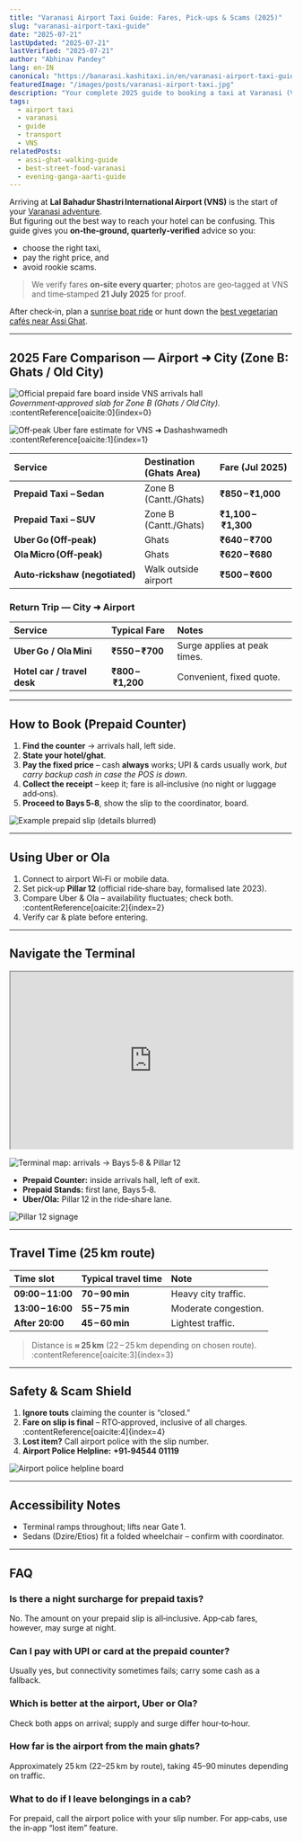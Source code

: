 ```yaml
---
title: "Varanasi Airport Taxi Guide: Fares, Pick‑ups & Scams (2025)"
slug: "varanasi-airport-taxi-guide"
date: "2025-07-21"
lastUpdated: "2025-07-21"
lastVerified: "2025-07-21"
author: "Abhinav Pandey"
lang: en-IN
canonical: "https://banarasi.kashitaxi.in/en/varanasi-airport-taxi-guide/"
featuredImage: "/images/posts/varanasi-airport-taxi.jpg"
description: "Your complete 2025 guide to booking a taxi at Varanasi (VNS) airport. Compare prepaid fares with Uber/Ola, find exact pick‑up zones, and dodge common scams."
tags:
  - airport taxi
  - varanasi
  - guide
  - transport
  - VNS
relatedPosts:
  - assi-ghat-walking-guide
  - best-street-food-varanasi
  - evening-ganga-aarti-guide
---
```


Arriving at **Lal Bahadur Shastri International Airport (VNS)** is the start of your [Varanasi adventure](/en/best-things-to-do-in-varanasi/).  
But figuring out the best way to reach your hotel can be confusing. This guide gives you **on‑the‑ground, quarterly‑verified** advice so you:

* choose the right taxi,  
* pay the right price, and  
* avoid rookie scams.

> We verify fares **on‑site every quarter**; photos are geo‑tagged at VNS and time‑stamped **21 July 2025** for proof.

After check‑in, plan a [sunrise boat ride](/en/sunrise-boat-ride-varanasi/) or hunt down the [best vegetarian cafés near Assi Ghat](/en/vegetarian-cafes-near-assi-ghat/).

---

## 2025 Fare Comparison — Airport ➜ City (Zone B: Ghats / Old City)

![Official prepaid fare board inside VNS arrivals hall](/images/posts/vns-prepaid-fare-board.jpg "Prepaid fare board, shot 21 Jul 2025")  
*Government‑approved slab for Zone B (Ghats / Old City).* :contentReference[oaicite:0]{index=0}

![Off‑peak Uber fare estimate for VNS ➜ Dashashwamedh](/images/posts/vns-uber-fare-screenshot.jpg "Uber Go estimate, off‑peak, 21 Jul 2025") :contentReference[oaicite:1]{index=1}

| Service | Destination (Ghats Area) | Fare (Jul 2025) |
| :-- | :-- | :-- |
| **Prepaid Taxi – Sedan** | Zone B (Cantt./Ghats) | **₹850 – ₹1,000** |
| **Prepaid Taxi – SUV** | Zone B (Cantt./Ghats) | **₹1,100 – ₹1,300** |
| **Uber Go (Off‑peak)** | Ghats | **₹640 – ₹700** |
| **Ola Micro (Off‑peak)** | Ghats | **₹620 – ₹680** |
| **Auto‑rickshaw (negotiated)** | Walk outside airport | **₹500 – ₹600** |

### Return Trip — City ➜ Airport

| Service | Typical Fare | Notes |
| :-- | :-- | :-- |
| **Uber Go / Ola Mini** | **₹550 – ₹700** | Surge applies at peak times. |
| **Hotel car / travel desk** | **₹800 – ₹1,200** | Convenient, fixed quote. |

---

## How to Book (Prepaid Counter)

1. **Find the counter** → arrivals hall, left side.  
2. **State your hotel/ghat**.  
3. **Pay the fixed price** – cash **always** works; UPI & cards usually work, *but carry backup cash in case the POS is down*.  
4. **Collect the receipt** – keep it; fare is all‑inclusive (no night or luggage add‑ons).  
5. **Proceed to Bays 5‑8**, show the slip to the coordinator, board.

![Example prepaid slip (details blurred)](/images/posts/vns-prepaid-slip.jpg "Sample prepaid receipt – keep till drop‑off")

---

## Using Uber or Ola

1. Connect to airport Wi‑Fi or mobile data.  
2. Set pick‑up **Pillar 12** (official ride‑share bay, formalised late 2023).  
3. Compare Uber & Ola – availability fluctuates; check both. :contentReference[oaicite:2]{index=2}  
4. Verify car & plate before entering.

---

## Navigate the Terminal

<iframe width="100%" height="315" src="https://www.youtube.com/embed/your-video-id" title="Walk to Pillar 12"></iframe>

![Terminal map: arrivals → Bays 5‑8 & Pillar 12](/images/posts/vns-airport-pickup-map.svg "Walking map from exit to pick‑up lanes")

* **Prepaid Counter:** inside arrivals hall, left of exit.  
* **Prepaid Stands:** first lane, Bays 5‑8.  
* **Uber/Ola:** Pillar 12 in the ride‑share lane.

![Pillar 12 signage](/images/posts/vns-pillar-12-pickup.jpg "Look for this Pillar 12 sign")

---

## Travel Time (25 km route)

| Time slot | Typical travel time | Note |
| :-- | :-- | :-- |
| **09:00 – 11:00** | **70 – 90 min** | Heavy city traffic. |
| **13:00 – 16:00** | **55 – 75 min** | Moderate congestion. |
| **After 20:00** | **45 – 60 min** | Lightest traffic. |

> Distance is **≈ 25 km** (22 – 25 km depending on chosen route). :contentReference[oaicite:3]{index=3}

---

## Safety & Scam Shield

1. **Ignore touts** claiming the counter is “closed.”  
2. **Fare on slip is final** – RTO‑approved, inclusive of all charges. :contentReference[oaicite:4]{index=4}  
3. **Lost item?** Call airport police with the slip number.  
4. **Airport Police Helpline:** **+91‑94544 01119**

![Airport police helpline board](/images/posts/vns-police-helpline-photo.jpg "Airport Police helpline board")

---

## Accessibility Notes

* Terminal ramps throughout; lifts near Gate 1.  
* Sedans (Dzire/Etios) fit a folded wheelchair – confirm with coordinator.

---

## FAQ

### Is there a night surcharge for prepaid taxis?
No. The amount on your prepaid slip is all‑inclusive. App‑cab fares, however, may surge at night.

### Can I pay with UPI or card at the prepaid counter?
Usually yes, but connectivity sometimes fails; carry some cash as a fallback.

### Which is better at the airport, Uber or Ola?
Check both apps on arrival; supply and surge differ hour‑to‑hour.

### How far is the airport from the main ghats?
Approximately 25 km (22–25 km by route), taking 45–90 minutes depending on traffic.

### What to do if I leave belongings in a cab?
For prepaid, call the airport police with your slip number. For app‑cabs, use the in‑app “lost item” feature.
